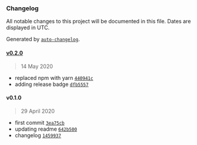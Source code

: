 ### Changelog

All notable changes to this project will be documented in this file. Dates are displayed in UTC.

Generated by [`auto-changelog`](https://github.com/CookPete/auto-changelog).

#### [v0.2.0](https://github.com/nevermined-io/multisigwallet/compare/v0.1.0...v0.2.0)

> 14 May 2020

- replaced npm with yarn [`440941c`](https://github.com/nevermined-io/multisigwallet/commit/440941c327a8fc17389894425410927f5eae13ba)
- adding release badge [`dfb5557`](https://github.com/nevermined-io/multisigwallet/commit/dfb5557155b4c8f29712405a5bc3212a4ff48327)

#### v0.1.0

> 29 April 2020

- first commit [`3ea75cb`](https://github.com/nevermined-io/multisigwallet/commit/3ea75cb76158957f7b4051fb35b6728fd671f2ef)
- updating readme [`642b500`](https://github.com/nevermined-io/multisigwallet/commit/642b5000a9090fb358ce7cccd67a10a064ce15a3)
- changelog [`1459937`](https://github.com/nevermined-io/multisigwallet/commit/1459937241bc16b858d0163302aad6bee3943f8d)
